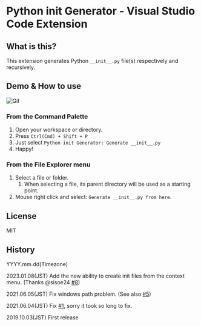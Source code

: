 # Python init Generator - Visual Studio Code Extension

## What is this?

This extension generates Python `__init__.py` file(s) respectively and recursively.

## Demo & How to use

![Gif](https://github.com/SeeLog/python-init-generator/blob/demo_gif/demo.gif?raw=true)

### From the Command Palette

1. Open your workspace or directory.
2. Press `Ctrl(Cmd) + Shift + P`
3. Just select `Python init Generator: Generate __init__.py`
4. Happy!

### From the File Explorer menu

1. Select a file or folder.
   1. When selecting a file, its parent directory will be used as a starting point.
2. Mouse right click and select: `Generate __init__.py from here`.

## License

MIT

## History

YYYY.mm.dd(Timezone)

2023.01.08(JST) Add the new ability to create init files from the context menu. (Thanks @sisoe24 [#8](https://github.com/SeeLog/python-init-generator/pull/8))

2021.06.05(JST) Fix windows path problem. (See also [#5](https://github.com/SeeLog/python-init-generator/pull/5))

2021.06.04(JST) Fix [#1](https://github.com/SeeLog/python-init-generator/issues/1), sorry it took so long to fix.

2019.10.03(JST) First release
